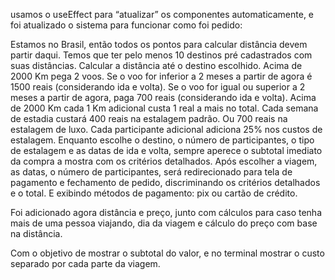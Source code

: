 usamos o useEffect para “atualizar” os componentes automaticamente, e foi atualizado o sistema para funcionar como foi pedido: 

Estamos no Brasil, então todos os pontos para calcular distância devem partir daqui.
Temos que ter pelo menos 10 destinos pré cadastrados com suas distâncias.
Calcular a distância até o destino escolhido.
Acima de 2000 Km pega 2 voos.
Se o voo for inferior a 2 meses a partir de agora é 1500 reais (considerando ida e volta).
Se o voo for igual ou superior a 2 meses a partir de agora, paga 700 reais (considerando ida e volta).
Acima de 2000 Km cada 1 Km adicional custa 1 real a mais no total.
Cada semana de estadia custará 400 reais na estalagem padrão. Ou 700 reais na estalagem de luxo.
Cada participante adicional adiciona 25% nos custos de estalagem.
Enquanto escolhe o destino, o número de participantes, o tipo de estalagem e as datas de ida e volta, sempre aperece o subtotal imediato da compra a mostra com os critérios detalhados.
Após escolher a viagem, as datas, o número de participantes, será redirecionado para tela de pagamento e fechamento de pedido, discriminando os critérios detalhados e o total. E exibindo métodos de pagamento: pix ou cartão de crédito.

Foi adicionado agora distância e preço, junto com cálculos para caso tenha mais de uma pessoa viajando, dia da viagem e cálculo do preço com base na distância.  

Com o objetivo de mostrar o subtotal do valor, e no terminal mostrar o custo separado por cada parte da viagem.
